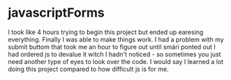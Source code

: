 # javascriptForms
I took like 4 hours trying to begin this project but ended up earesing everything. Finally I was able to make things work. I had a problem with my submit buttom that took me an hour to figure out until smári ponted out I had ordered js to devalue it witch I hadn't noticed - so sometimes you just need another type of eyes to look over the code. 
I would say I learned a lot doing this project compared to how difficult js is for me.